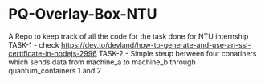 # PQ-Overlay-Box-NTU
A Repo to keep track of all the code for the task done for NTU internship 
TASK-1 - check https://dev.to/devland/how-to-generate-and-use-an-ssl-certificate-in-nodejs-2996
TASK-2 - Simple steup between four conatiners which sends data from machine_a to machine_b through quantum_containers 1 and 2
